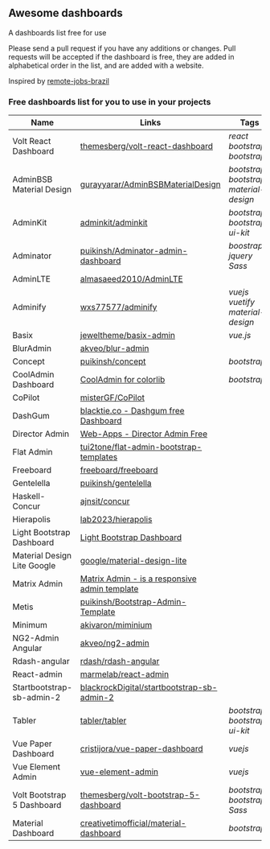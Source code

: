 ## Awesome dashboards

A dashboards list free for use

Please send a pull request if you have any additions or changes. Pull requests will be accepted if the dashboard is free, they are added in alphabetical order in the list, and are added with a website.

Inspired by [remote-jobs-brazil](https://github.com/lerrua/remote-jobs-brazil)

### Free dashboards list for you to use in your projects

Name | Links | Tags
------------ | ------- | -------
Volt React Dashboard | [themesberg/volt-react-dashboard](https://github.com/themesberg/volt-react-dashboard) | _react_ _bootstrap_ _bootstrap5_
AdminBSB Material Design | [gurayyarar/AdminBSBMaterialDesign](https://github.com/gurayyarar/AdminBSBMaterialDesign/) | _bootstrap_ _bootstrap3_ _material-design_ 
AdminKit | [adminkit/adminkit](https://github.com/adminkit/adminkit) | _bootstrap_ _bootstrap4_ _ui-kit_
Adminator | [puikinsh/Adminator-admin-dashboard](https://github.com/puikinsh/Adminator-admin-dashboard) | _boostrap_ _jquery_ _Sass_
AdminLTE | [almasaeed2010/AdminLTE](https://github.com/ColorlibHQ/AdminLTE) |  
Adminify | [wxs77577/adminify](https://github.com/topfullstack/adminify) | _vuejs_ _vuetify_ _material-design_
Basix | [jeweltheme/basix-admin](https://github.com/jeweltheme/basix-admin) | _vue.js_
BlurAdmin | [akveo/blur-admin](https://github.com/akveo/blur-admin) |
Concept | [puikinsh/concept](https://github.com/puikinsh/concept) | _bootstrap_
CoolAdmin Dashboard | [CoolAdmin for colorlib](https://github.com/puikinsh/CoolAdmin) | _bootstrap_
CoPilot | [misterGF/CoPilot](https://github.com/misterGF/CoPilot) |
DashGum | [blacktie.co - Dashgum free Dashboard](http://blacktie.co/2014/07/dashgum-free-dashboard/) |
Director Admin | [Web-Apps - Director Admin Free](http://ww12.web-apps.ninja/) |
Flat Admin | [tui2tone/flat-admin-bootstrap-templates](https://github.com/tui2tone/flat-admin-bootstrap-templates) |
Freeboard | [freeboard/freeboard](https://github.com/Freeboard/freeboard) |
Gentelella | [puikinsh/gentelella](https://github.com/ColorlibHQ/gentelella) |
Haskell-Concur | [ajnsit/concur](https://github.com/ajnsit/concur) |
Hierapolis | [lab2023/hierapolis](https://github.com/lab2023/hierapolis) |
Light Bootstrap Dashboard |[Light Bootstrap Dashboard](https://www.creative-tim.com/product/light-bootstrap-dashboard) |
Material Design Lite Google | [google/material-design-lite](https://github.com/google/material-design-lite/tree/master/templates/dashboard) |
Matrix Admin | [Matrix Admin - is a responsive admin template](https://www.wrappixel.com/) |
Metis | [puikinsh/Bootstrap-Admin-Template](https://github.com/puikinsh/Bootstrap-Admin-Template) |
Minimum | [akivaron/miminium](https://github.com/akivaron/miminium)|
NG2-Admin Angular | [akveo/ng2-admin](https://github.com/akveo/ngx-admin) |
Rdash-angular | [rdash/rdash-angular](https://github.com/invertase/rdash-angular) |
React-admin | [marmelab/react-admin](https://github.com/marmelab/react-admin) |
Startbootstrap-sb-admin-2 | [blackrockDigital/startbootstrap-sb-admin-2](https://github.com/BlackrockDigital/startbootstrap-sb-admin-2) |
Tabler | [tabler/tabler](https://github.com/tabler/tabler) | _bootstrap_ _bootstrap4_ _ui-kit_
Vue Paper Dashboard | [cristijora/vue-paper-dashboard](https://github.com/cristijora/vue-paper-dashboard) | _vuejs_
Vue Element Admin | [vue-element-admin](https://github.com/PanJiaChen/vue-element-admin) | _vuejs_
Volt Bootstrap 5 Dashboard | [themesberg/volt-bootstrap-5-dashboard](https://github.com/themesberg/volt-bootstrap-5-dashboard) | _bootstrap_ _bootstrap5_ _Sass_
Material Dashboard | [creativetimofficial/material-dashboard](https://github.com/creativetimofficial/material-dashboard) | _bootstrap_
